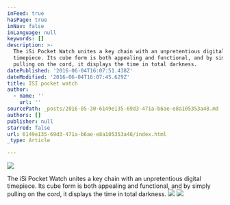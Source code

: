 ```yaml
---
inFeed: true
hasPage: true
inNav: false
inLanguage: null
keywords: []
description: >-
  The iSi Pocket Watch unites a key chain with an unpretentious digital
  timepiece. Its cube form is both appealing and functional, and by simply
  pulling on the cord, it displays the time in total darkness.
datePublished: '2016-06-04T16:07:51.438Z'
dateModified: '2016-06-04T16:07:45.629Z'
title: ISI pocket watch
author:
  - name: ''
    url: ''
sourcePath: _posts/2016-05-30-6149e135-69d3-471a-b6ae-e8a105353a48.md
authors: []
publisher: null
starred: false
url: 6149e135-69d3-471a-b6ae-e8a105353a48/index.html
_type: Article

---
```

![](https://the-grid-user-content.s3-us-west-2.amazonaws.com/fdb05f51-4a3a-4b90-ad2f-3ce4d511059a.gif)

The iSi Pocket Watch unites a key chain with an unpretentious digital timepiece. Its cube form is both appealing and functional, and by simply pulling on the cord, it displays the time in total darkness.
![](https://the-grid-user-content.s3-us-west-2.amazonaws.com/80b6a51a-60a7-4102-9623-920bc51d0a60.jpg)
![](https://the-grid-user-content.s3-us-west-2.amazonaws.com/df0fe444-baa4-416a-8a36-e11126aaf736.jpg)